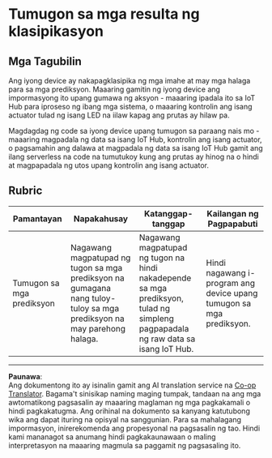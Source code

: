 <!--
CO_OP_TRANSLATOR_METADATA:
{
  "original_hash": "022e21f8629b721424c1de25195fff67",
  "translation_date": "2025-08-27T23:05:08+00:00",
  "source_file": "4-manufacturing/lessons/2-check-fruit-from-device/assignment.md",
  "language_code": "tl"
}
-->
# Tumugon sa mga resulta ng klasipikasyon

## Mga Tagubilin

Ang iyong device ay nakapagklasipika ng mga imahe at may mga halaga para sa mga prediksyon. Maaaring gamitin ng iyong device ang impormasyong ito upang gumawa ng aksyon - maaaring ipadala ito sa IoT Hub para iproseso ng ibang mga sistema, o maaaring kontrolin ang isang actuator tulad ng isang LED na iilaw kapag ang prutas ay hilaw pa.

Magdagdag ng code sa iyong device upang tumugon sa paraang nais mo - maaaring magpadala ng data sa isang IoT Hub, kontrolin ang isang actuator, o pagsamahin ang dalawa at magpadala ng data sa isang IoT Hub gamit ang ilang serverless na code na tumutukoy kung ang prutas ay hinog na o hindi at magpapadala ng utos upang kontrolin ang isang actuator.

## Rubric

| Pamantayan | Napakahusay | Katanggap-tanggap | Kailangan ng Pagpapabuti |
| ---------- | ----------- | ----------------- | ------------------------ |
| Tumugon sa mga prediksyon | Nagawang magpatupad ng tugon sa mga prediksyon na gumagana nang tuloy-tuloy sa mga prediksyon na may parehong halaga. | Nagawang magpatupad ng tugon na hindi nakadepende sa mga prediksyon, tulad ng simpleng pagpapadala ng raw data sa isang IoT Hub. | Hindi nagawang i-program ang device upang tumugon sa mga prediksyon. |

---

**Paunawa**:  
Ang dokumentong ito ay isinalin gamit ang AI translation service na [Co-op Translator](https://github.com/Azure/co-op-translator). Bagama't sinisikap naming maging tumpak, tandaan na ang mga awtomatikong pagsasalin ay maaaring maglaman ng mga pagkakamali o hindi pagkakatugma. Ang orihinal na dokumento sa kanyang katutubong wika ang dapat ituring na opisyal na sanggunian. Para sa mahalagang impormasyon, inirerekomenda ang propesyonal na pagsasalin ng tao. Hindi kami mananagot sa anumang hindi pagkakaunawaan o maling interpretasyon na maaaring magmula sa paggamit ng pagsasaling ito.
